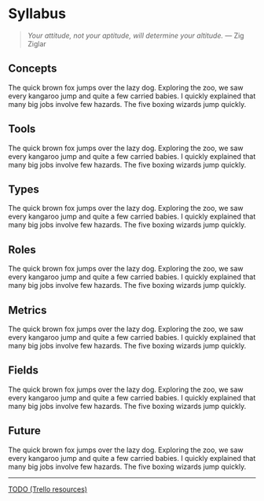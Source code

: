 # Syllabus

> *Your attitude, not your aptitude, will determine your altitude.* — Zig Ziglar

## Concepts

The quick brown fox jumps over the lazy dog. Exploring the zoo, we saw every kangaroo jump and quite a few carried babies. I quickly explained that many big jobs involve few hazards. The five boxing wizards jump quickly.

## Tools

The quick brown fox jumps over the lazy dog. Exploring the zoo, we saw every kangaroo jump and quite a few carried babies. I quickly explained that many big jobs involve few hazards. The five boxing wizards jump quickly.

## Types

The quick brown fox jumps over the lazy dog. Exploring the zoo, we saw every kangaroo jump and quite a few carried babies. I quickly explained that many big jobs involve few hazards. The five boxing wizards jump quickly.

## Roles

The quick brown fox jumps over the lazy dog. Exploring the zoo, we saw every kangaroo jump and quite a few carried babies. I quickly explained that many big jobs involve few hazards. The five boxing wizards jump quickly.

## Metrics

The quick brown fox jumps over the lazy dog. Exploring the zoo, we saw every kangaroo jump and quite a few carried babies. I quickly explained that many big jobs involve few hazards. The five boxing wizards jump quickly.

## Fields

The quick brown fox jumps over the lazy dog. Exploring the zoo, we saw every kangaroo jump and quite a few carried babies. I quickly explained that many big jobs involve few hazards. The five boxing wizards jump quickly.

## Future

The quick brown fox jumps over the lazy dog. Exploring the zoo, we saw every kangaroo jump and quite a few carried babies. I quickly explained that many big jobs involve few hazards. The five boxing wizards jump quickly.

--------

[TODO (Trello resources)](https://trello.com/c/IKgim0gn/217-%F0%9F%93%9A-study-plan)
